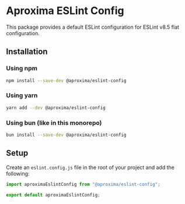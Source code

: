 # Aproxima ESLint Config

This package provides a default ESLint configuration for ESLint v8.5 flat configuration.

## Installation

### Using npm

```bash
npm install --save-dev @aproxima/eslint-config
```

### Using yarn

```bash
yarn add --dev @aproxima/eslint-config
```

### Using bun (like in this monorepo)

```bash
bun install --save-dev @aproxima/eslint-config
```

## Setup

Create an `eslint.config.js` file in the root of your project and add the following:

```javascript
import aproximaEslintConfig from "@aproxima/eslint-config";

export default aproximaEslintConfig;
```

